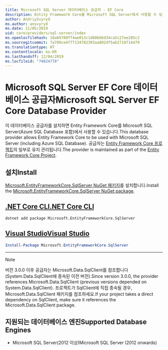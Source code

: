 ```yaml
---
title: Microsoft SQL Server 데이터베이스 공급자 - EF Core
description: Entity Framework Core를 Microsoft SQL Server에서 사용할 수 있도록 허용하는 데이터베이스 공급자에 관한 문서
author: AndriySvyryd
ms.author: ansvyryd
ms.date: 11/05/2019
uid: core/providers/sql-server/index
ms.openlocfilehash: 18a69789ff4ae013c1d60bb6d34ca5c27ee285c2
ms.sourcegitcommit: 7a709ce4f77134782393aa802df5ab2718714479
ms.translationtype: HT
ms.contentlocale: ko-KR
ms.lasthandoff: 12/04/2019
ms.locfileid: "74824778"
---
```

# <a name="microsoft-sql-server-ef-core-database-provider"></a><span data-ttu-id="8987e-103">Microsoft SQL Server EF Core 데이터베이스 공급자</span><span class="sxs-lookup"><span data-stu-id="8987e-103">Microsoft SQL Server EF Core Database Provider</span></span>

<span data-ttu-id="8987e-104">이 데이터베이스 공급자를 설치하면 Entity Framework Core를 Microsoft SQL Server(Azure SQL Database 포함)에서 사용할 수 있습니다.</span><span class="sxs-lookup"><span data-stu-id="8987e-104">This database provider allows Entity Framework Core to be used with Microsoft SQL Server (including Azure SQL Database).</span></span> <span data-ttu-id="8987e-105">공급자는 [Entity Framework Core 프로젝트](https://github.com/aspnet/EntityFrameworkCore)의 일부로 유지 관리됩니다.</span><span class="sxs-lookup"><span data-stu-id="8987e-105">The provider is maintained as part of the [Entity Framework Core Project](https://github.com/aspnet/EntityFrameworkCore).</span></span>

## <a name="install"></a><span data-ttu-id="8987e-106">설치</span><span class="sxs-lookup"><span data-stu-id="8987e-106">Install</span></span>

<span data-ttu-id="8987e-107">[Microsoft.EntityFrameworkCore.SqlServer NuGet 패키지](https://www.nuget.org/packages/Microsoft.EntityFrameworkCore.SqlServer/)를 설치합니다.</span><span class="sxs-lookup"><span data-stu-id="8987e-107">Install the [Microsoft.EntityFrameworkCore.SqlServer NuGet package](https://www.nuget.org/packages/Microsoft.EntityFrameworkCore.SqlServer/).</span></span>

## <a name="net-core-clitabdotnet-core-cli"></a>[<span data-ttu-id="8987e-108">.NET Core CLI</span><span class="sxs-lookup"><span data-stu-id="8987e-108">.NET Core CLI</span></span>](#tab/dotnet-core-cli)

```dotnetcli
dotnet add package Microsoft.EntityFrameworkCore.SqlServer
```

## <a name="visual-studiotabvs"></a>[<span data-ttu-id="8987e-109">Visual Studio</span><span class="sxs-lookup"><span data-stu-id="8987e-109">Visual Studio</span></span>](#tab/vs)

``` powershell
Install-Package Microsoft.EntityFrameworkCore.SqlServer
```

***

> [!NOTE]
> <span data-ttu-id="8987e-110">버전 3.0.0 이후 공급자는 Microsoft.Data.SqlClient를 참조합니다(System.Data.SqlClient에 종속된 이전 버전).</span><span class="sxs-lookup"><span data-stu-id="8987e-110">Since version 3.0.0, the provider references Microsoft.Data.SqlClient (previous versions depended on System.Data.SqlClient).</span></span> <span data-ttu-id="8987e-111">프로젝트가 SqlClient에 직접 종속될 경우, Microsoft.Data.SqlClient 패키지를 참조하세요.</span><span class="sxs-lookup"><span data-stu-id="8987e-111">If your project takes a direct dependency on SqlClient, make sure it references the Microsoft.Data.SqlClient package.</span></span>

## <a name="supported-database-engines"></a><span data-ttu-id="8987e-112">지원되는 데이터베이스 엔진</span><span class="sxs-lookup"><span data-stu-id="8987e-112">Supported Database Engines</span></span>

* <span data-ttu-id="8987e-113">Microsoft SQL Server(2012 이상)</span><span class="sxs-lookup"><span data-stu-id="8987e-113">Microsoft SQL Server (2012 onwards)</span></span>
